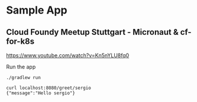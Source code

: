 # Sample App 

## Cloud Foundy Meetup Stuttgart - Micronaut & cf-for-k8s

https://www.youtube.com/watch?v=Kn5nYLU8fq0

Run the app

`./gradlew run`

```
curl localhost:8080/greet/sergio
{"message":"Hello sergio"}
```
